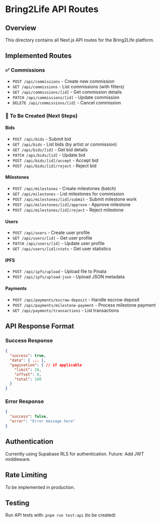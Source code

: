 # Bring2Life API Routes

## Overview

This directory contains all Next.js API routes for the Bring2Life platform.

## Implemented Routes

### ✅ Commissions
- `POST /api/commissions` - Create new commission
- `GET /api/commissions` - List commissions (with filters)
- `GET /api/commissions/[id]` - Get commission details
- `PATCH /api/commissions/[id]` - Update commission
- `DELETE /api/commissions/[id]` - Cancel commission

### 🔄 To Be Created (Next Steps)

#### Bids
- `POST /api/bids` - Submit bid
- `GET /api/bids` - List bids (by artist or commission)
- `GET /api/bids/[id]` - Get bid details
- `PATCH /api/bids/[id]` - Update bid
- `POST /api/bids/[id]/accept` - Accept bid
- `POST /api/bids/[id]/reject` - Reject bid

#### Milestones
- `POST /api/milestones` - Create milestones (batch)
- `GET /api/milestones` - List milestones for commission
- `POST /api/milestones/[id]/submit` - Submit milestone work
- `POST /api/milestones/[id]/approve` - Approve milestone
- `POST /api/milestones/[id]/reject` - Reject milestone

#### Users
- `POST /api/users` - Create user profile
- `GET /api/users/[id]` - Get user profile
- `PATCH /api/users/[id]` - Update user profile
- `GET /api/users/[id]/stats` - Get user statistics

#### IPFS
- `POST /api/ipfs/upload` - Upload file to Pinata
- `POST /api/ipfs/upload-json` - Upload JSON metadata

#### Payments
- `POST /api/payments/escrow-deposit` - Handle escrow deposit
- `POST /api/payments/milestone-payment` - Process milestone payment
- `GET /api/payments/transactions` - List transactions

## API Response Format

### Success Response
```json
{
  "success": true,
  "data": { ... },
  "pagination": { // if applicable
    "limit": 20,
    "offset": 0,
    "total": 100
  }
}
```

### Error Response
```json
{
  "success": false,
  "error": "Error message here"
}
```

## Authentication

Currently using Supabase RLS for authentication. Future: Add JWT middleware.

## Rate Limiting

To be implemented in production.

## Testing

Run API tests with: `pnpm run test:api` (to be created)
